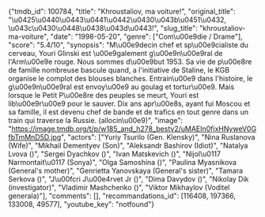 {"tmdb_id": 100784, "title": "Khroustaliov, ma voiture!", "original_title": "\u0425\u0440\u0443\u0441\u0442\u0430\u043b\u0451\u0432, \u043c\u0430\u0448\u0438\u043d\u0443!", "slug_title": "khroustaliov-ma-voiture", "date": "1998-05-20", "genre": ["Com\u00e9die / Drame"], "score": "5.4/10", "synopsis": "M\u00e9decin chef et sp\u00e9cialiste du cerveau, Youri Glinski est \u00e9galement g\u00e9n\u00e9ral de l'Arm\u00e9e rouge. Nous sommes d\u00e9but 1953. Sa vie de p\u00e8re de famille nombreuse bascule quand, a l'initiative de Staline, le KGB organise le complot des blouses blanches. Entrain\u00e9 dans l'histoire, le g\u00e9n\u00e9ral est envoy\u00e9 au goulag et tortur\u00e9. Mais lorsque le Petit P\u00e8re des peuples se meurt, Youri est lib\u00e9r\u00e9 pour le sauver. Dix ans apr\u00e8s, ayant fui Moscou et sa famille, il est devenu chef de bande et de trafics en tout genre dans un train qui traverse la Russie. (allocin\u00e9)", "image": "https://image.tmdb.org/t/p/w185_and_h278_bestv2/uMAEIn0fjxHNyweV0GfbTmMnD5D.jpg", "actors": ["Yuriy Tsurilo (Gen. Klensky)", "Nina Ruslanova (Wife)", "Mikhail Dementyev (Son)", "Aleksandr Bashirov (Idiot)", "Natalya Lvova ()", "Sergei Dyachkov ()", "Ivan Matskevich ()", "Nijol\u0117 Narmontait\u0117 (Sonya)", "Olga Samoshina ()", "Paulina Myasnikova (General's mother)", "Genrietta Yanovskaya (General's sister)", "Tamara Serkova ()", "J\u00fcri J\u00e4rvet Jr ()", "Dima Davydov ()", "Nikolay Dik (investigator)", "Vladimir Mashchenko ()", "Viktor Mikhaylov (Voditel generala)"], "comments": [], "recommandations_id": [116408, 197366, 133008, 49577], "youtube_key": "notfound"}